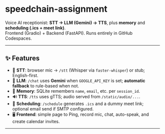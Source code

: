 # speedchain-assignment

Voice AI receptionist: **STT → LLM (Gemini) → TTS**, plus **memory** and **scheduling (.ics + meet link)**.  
Frontend (Gradio) + Backend (FastAPI). Runs entirely in GitHub Codespaces.

---

## ✨ Features
- 🎤 **STT**: browser mic → `/stt` (Whisper via `faster-whisper`) or stub; English-first.
- 🧠 **LLM**: `/chat` uses **Gemini** when `GOOGLE_API_KEY` is set; **automatic fallback** to rule-based when not.
- 📝 **Memory**: SQLite remembers `name`, `email`, etc. per `session_id`.
- 🔊 **TTS**: `/tts` uses gTTS; audio served from `/static/audio/...`.
- 📅 **Scheduling**: `/schedule` generates `.ics` and a dummy meet link; optional email send if SMTP configured.
- 🖥️ **Frontend**: simple page to Ping, record mic, chat, auto-speak, and create calendar invites.

---

